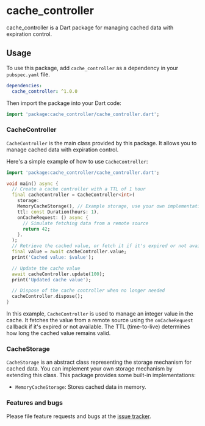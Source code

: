 # cache_controller

cache_controller is a Dart package for managing cached data with expiration control.

## Usage

To use this package, add `cache_controller` as a dependency in your `pubspec.yaml` file.

```yaml
dependencies:
  cache_controller: ^1.0.0
```

Then import the package into your Dart code:

```dart
import 'package:cache_controller/cache_controller.dart';
```

### CacheController

`CacheController` is the main class provided by this package. It allows you to manage cached data with expiration control.

Here's a simple example of how to use `CacheController`:

```dart
import 'package:cache_controller/cache_controller.dart';

void main() async {
  // Create a cache controller with a TTL of 1 hour
  final cacheController = CacheController<int>(
    storage:
    MemoryCacheStorage(), // Example storage, use your own implementation
    ttl: const Duration(hours: 1),
    onCacheRequest: () async {
      // Simulate fetching data from a remote source
      return 42;
    },
  );
  // Retrieve the cached value, or fetch it if it's expired or not available
  final value = await cacheController.value;
  print('Cached value: $value');

  // Update the cache value
  await cacheController.update(100);
  print('Updated cache value');

  // Dispose of the cache controller when no longer needed
  cacheController.dispose();
}
```

In this example, `CacheController` is used to manage an integer value in the cache. It fetches the value from a remote source using the `onCacheRequest` callback if it's expired or not available. The TTL (time-to-live) determines how long the cached value remains valid.

### CacheStorage

`CacheStorage` is an abstract class representing the storage mechanism for cached data. You can implement your own storage mechanism by extending this class. This package provides some built-in implementations:

- `MemoryCacheStorage`: Stores cached data in memory.

### Features and bugs

Please file feature requests and bugs at the [issue tracker](https://github.com/karbunkul/dart_cache_controller/issues).
